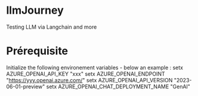 # llmJourney
Testing LLM via Langchain and more


# Prérequisite
Initialize the following environement variables - below an example :
setx AZURE_OPENAI_API_KEY "xxx"
setx AZURE_OPENAI_ENDPOINT "https://yyy.openai.azure.com/"
setx AZURE_OPENAI_API_VERSION "2023-06-01-preview"
setx AZURE_OPENAI_CHAT_DEPLOYMENT_NAME "GenAI"
